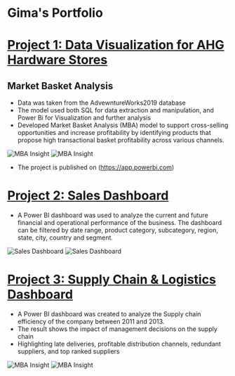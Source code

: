 # Gima's Portfolio

# [Project 1: Data Visualization for AHG Hardware Stores](https://github.com/Gimavincent/Gimav_Portfolio/blob/main/README.md)
## Market Basket Analysis

* Data was taken from the AdvewntureWorks2019 database
* The model used both SQL for data extraction and manipulation, and Power Bi for Visualization and further analysis
* Developed Market Basket Analysis (MBA) model to support cross-selling opportunities and increase profitability by identifying products that propose high transactional basket profitability across various channels.

![MBA Insight](main/MBA%Analysis.JPG)
![MBA Insight](main/MBA%Analysis%2.JPG)

* The project is published on (https://app.powerbi.com)




# [Project 2: Sales Dashboard](https://github.com/Gimavincent/Gimav_Portfolio/blob/main/README.md)

* A Power BI dashboard was used to analyze the current and future financial and operational performance of the business. The dashboard can be filtered by date range, product category, subcategory, region, state, city, country and segment.

![Sales Dashboard](main/Sales%Dashboard.JPG)
![Sales Dashboard](main/Sales%Dashboard%2.JPG)


# [Project 3: Supply Chain & Logistics Dashboard](https://github.com/Gimavincent/Gimav_Portfolio/blob/main/README.md)

* A Power BI dashboard was created to analyze the Supply chain efficiency of the company between 2011 and 2013.
* The result shows the impact of management decisions on the supply chain
* Highlighting late deliveries, profitable distribution channels, redundant suppliers, and top ranked suppliers

![MBA Insight](main/Supply%Chain%Insights.JPG)
![MBA Insight](main/Supply%Chain%Insights%2.JPG)
